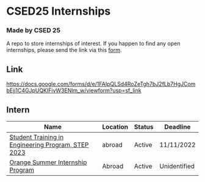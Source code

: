 # CSED25 Internships
  ### Made by CSED 25 
  A repo to store internships of interest.
  If you happen to find any open internships, please send the link via this [form](https://docs.google.com/forms/d/e/1FAIpQLSd4RoZeTgh7bJ2fLb7HgJCombEjj1C4GJpUQKIFivW3ENlm_w/viewform?usp=sf_link).
## Link
https://docs.google.com/forms/d/e/1FAIpQLSd4RoZeTgh7bJ2fLb7HgJCombEjj1C4GJpUQKIFivW3ENlm_w/viewform?usp=sf_link

## Intern

| Name | Location | Status | Deadline |
|------|----------|--------|----------|
|[Student Training in Engineering Program, STEP 2023](https://careers.google.com/jobs/results/117877745121141446-student-training-in-engineering-program-step-2023/?fbclid=IwAR3egS01WTneG6eyTZs8C181IY6tWZ4HbCJI9P2578FLDgdEIdsFyPMOwP8) | abroad | Active | 11/11/2022 |
|[Orange Summer Internship Program](https://msurvey.orange.com/summerinternshipprogram?fbclid=IwAR2g-Dd12rpmZ9-_Icc6obEJkqaTcrIgljTIY5lsVQpU-0DiGpml31cfOp0) | Abroad | Active | Unidentified |
